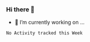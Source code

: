 ### Hi there 👋

- 🔭 I’m currently working on ...
<!--START_SECTION:waka-->
```text
No Activity tracked this Week
```
<!--END_SECTION:waka-->

<!--
**appleton6509/appleton6509** is a ✨ _special_ ✨ repository because its `README.md` (this file) appears on your GitHub profile.

Here are some ideas to get you started:

- 🌱 I’m currently learning ...
- 👯 I’m looking to collaborate on ...
- 🤔 I’m looking for help with ...
- 💬 Ask me about ...
- 📫 How to reach me: ...
- 😄 Pronouns: ...
- ⚡ Fun fact: ...
-->

